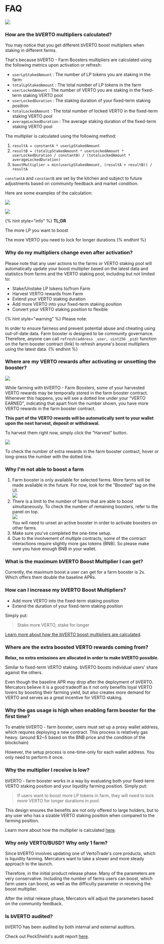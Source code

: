 # FAQ

![](../../../public/assets/how-bVERTO-FAQ.png)

### How are the bVERTO multipliers calculated?

You may notice that you get different bVERTO boost multipliers when staking in different farms.

That's because bVERTO - Farm Boosters multipliers are calculated using the following metrics upon activation or refresh:

* `userLpStakedAmount` : The number of LP tokens you are staking in the farm
* `totalLpStakedAmount` : The total number of LP tokens in the farm
* `userLockedAmount` : The number of VERTO you are staking in the fixed-term staking VERTO pool
* `userLockedDuration` : The staking duration of your fixed-term staking position
* `totalLockedAmount` : The total number of locked VERTO in the fixed-term staking VERTO pool
* `averageLockedDuration` : The average staking duration of the fixed-term staking VERTO pool

The multiplier is calculated using the following method:

1. `resultA = constantA * userLpStakedAmount`
2. `resultB = (totalLpStakedAmount * userLockedAmount * userLockedDuration / constantB) / (totalLockedAmount * averageLockedDuration)`
3. `boostMultiplier = min(userLpStakedAmount, (resultA + resultB)) / resultA`

`constantA` and `constantB` are set by the kitchen and subject to future adjustments based on community feedback and market condition.

Here are some examples of the calculation:

![](../../../public/assets/bVERTO-params.png)

![](../../../public/assets/bVERTO-cal.png)

{% hint style="info" %}
**TL;DR**

The more LP you want to boost

The more VERTO you need to lock for longer durations
{% endhint %}

### Why do my multipliers change even after activation?

Please note that any user actions to the farms or VERTO staking pool will automatically update your boost multiplier based on the latest data and statistics from farms and the VERTO staking pool, including but not limited to:

* Stake/Unstake LP tokens to/from Farm
* Harvest VERTO rewards from Farm
* Extend your VERTO staking duration
* Add more VERTO into your fixed-term staking position
* Convert your VERTO staking position to flexible

{% hint style="warning" %}
Please note:&#x20;

In order to ensure fairness and prevent potential abuse and cheating using out-of-date data. Farm booster is designed to be community governance. Therefore, anyone can call `refresh(address _user, uint256 _pid)` function on the farm booster contract (link) to refresh anyone's boost multipliers using the latest data.
{% endhint %}

### Where are my VERTO rewards after activating or unsetting the booster?

![](../../../public/assets/bVERTO-has-pending-balance.png)

While farming with bVERTO - Farm Boosters, some of your harvested VERTO rewards may be temporally stored in the farm booster contract. Whenever this happens, you will see a dotted line under your "VERTO EARNED", indicating that apart from the number shown, you have more VERTO rewards in the farm booster contract.

**This part of the VERTO rewards will be automatically sent to your wallet upon the next harvest, deposit or withdrawal.**

To harvest them right now, simply click the "Harvest" button.

![](../../../public/assets/bVERTO-has-pending-balance-tooltip.png)

To check the number of extra rewards in the farm booster contract, hover or long-press the number with the dotted line.

### Why I'm not able to boost a farm

1. Farm booster is only available for selected farms. More farms will be made available in the future. For now, look for the "Boosted" tag on the UI.\
   ![](<../../../public/assets/bVERTO-boost-tag (1).png>)
2. There is a limit to the number of farms that are able to boost simultaneously. To check the number of remaining boosters, refer to the panel on top. \
   ![](<../../../public/assets/bVERTO-farm-number-limit (1).png>)\
   You will need to unset an active booster in order to activate boosters on other farms.
3. Make sure you've completed the one-time setup.
4. Due to the involvement of multiple contracts, some of the contract interactions require slightly more gas tokens (BNB). So please make sure you have enough BNB in your wallet.

### What is the maximum bVERTO Boost Multiplier I can get?

Currently, the maximum boost a user can get for a farm booster is 2x. Which offers them double the baseline APRs.

### How can I increase my bVERTO Boost Multipliers?

* Add more VERTO into the fixed-term staking position
* Extend the duration of your fixed-term staking position

Simply put:

> Stake more VERTO, stake for longer

[Learn more about how the bVERTO boost multipliers are calculated](faq.md#how-are-the-bcake-multipliers-calculated).

### Where are the extra boosted VERTO rewards coming from?

**Relax, no extra emissions are allocated in order to make bVERTO possible.**

Similar to fixed-term VERTO staking. bVERTO boosts individual users' share against the others.

Even though the baseline APR may drop after the deployment of bVERTO. Mercators believe it is a good tradeoff as it not only benefits loyal VERTO lovers by boosting their farming yield, but also creates more demand for VERTO and serves as a great incentive for VERTO staking.

### Why the gas usage is high when enabling farm booster for the first time?

To enable bVERTO - farm booster, users must set up a proxy wallet address, which requires deploying a new contract. This process is relatively gas heavy. (around $2\~5 based on the BNB price and the condition of the blockchain)

However, the setup process is one-time-only for each wallet address. You only need to perform it once.

### Why the multiplier I receive is low?&#x20;

bVERTO - farm booster works in a way by evaluating both your fixed-term VERTO staking position and your liquidity farming position. Simply put:

> If users want to boost more LP tokens in farm, they will need to lock more VERTO for longer durations in pool.

This design ensures the benefits are not only offered to large holders, but to any user who has a sizable VERTO staking position when compared to the farming position.&#x20;

Learn more about how the multiplier is calculated [here](faq.md#how-are-the-bcake-multipliers-calculated).

### Why only VERTO/BUSD? Why only 1 farm?

Since bVERTO involves updating one of VertoTrade's core products, which is liquidity farming. Mercators want to take a slower and more steady approach to the launch.&#x20;

Therefore, in the initial product release phase. Many of the parameters are very conservative. Including the number of farms users can boost, which farm users can boost, as well as the difficulty parameter in receiving the boost multiplier.

After the initial release phase, Mercators will adjust the parameters based on the community feedback.

### Is bVERTO audited?

bVERTO has been audited by both internal and external auditors.&#x20;

Check out PeckSheild's audit report [here](https://github.com/peckshield/publications/tree/master/audit\_reports/PeckShield-Audit-Report-VertoTrade-FarmBooster-v1.0.pdf).

